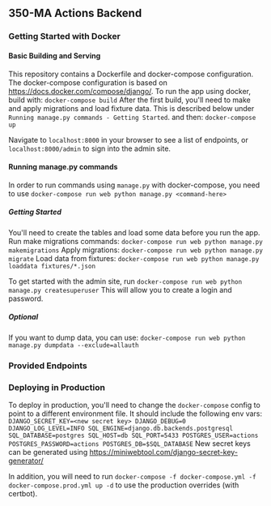 ## 350-MA Actions Backend

### Getting Started with Docker

#### Basic Building and Serving
This repository contains a Dockerfile and docker-compose configuration. The docker-compose configuration is based on https://docs.docker.com/compose/django/. To run the app using docker, build with:
`docker-compose build`
After the first build, you'll need to make and apply migrations and load fixture data. This is described below under `Running manage.py commands - Getting Started`.
and then:
`docker-compose up`

Navigate to `localhost:8000` in your browser to see a list of endpoints, or `localhost:8000/admin` to sign into the admin site. 

#### Running manage.py commands
In order to run commands using `manage.py` with docker-compose, you need to use
`docker-compose run web python manage.py <command-here>`

##### Getting Started
You'll need to create the tables and load some data before you run the app.
Run make migrations commands:
`docker-compose run web python manage.py makemigrations`
Apply migrations:
`docker-compose run web python manage.py migrate`
Load data from fixtures:
`docker-compose run web python manage.py loaddata fixtures/*.json`

To get started with the admin site, run
`docker-compose run web python manage.py createsuperuser`
This will allow you to create a login and password.

##### Optional
If you want to dump data, you can use:
`docker-compose run web python manage.py dumpdata --exclude=allauth`

### Provided Endpoints


### Deploying in Production
To deploy in production, you'll need to change the `docker-compose` config to point to a different environment file. It should include the following env vars:
`
DJANGO_SECRET_KEY=<new secret key>
DJANGO_DEBUG=0
DJANGO_LOG_LEVEL=INFO
SQL_ENGINE=django.db.backends.postgresql
SQL_DATABASE=postgres
SQL_HOST=db
SQL_PORT=5433
POSTGRES_USER=actions
POSTGRES_PASSWORD=actions
POSTGRES_DB=$SQL_DATABASE
`
New secret keys can be generated using https://miniwebtool.com/django-secret-key-generator/

In addition, you will need to run 
`docker-compose -f docker-compose.yml -f docker-compose.prod.yml up -d`
to use the production overrides (with certbot).